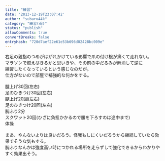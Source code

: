 ```yaml
---
title: "練習"
date: '2013-12-19T23:07:42'
author: "subaru44k"
category: "練習(弱)"
status: "publish"
allowComments: true
convertBreaks: false
entryHash: "720d7aef22e61e53b696d02428bc009e"
---
```

右足の親指のつめがはがれかけている影響で爪の付け根が痛くて走れない。<br>
マラソンで燃え尽きるかと思いきや、その前の中だるみが解消して逆に<br>
練習したくなっているという感じなのだが。<br>
仕方がないので部屋で補強的な何かをする。<br>
<br>
腿上げ30回(左右)<br>
足のひきつけ30回(左右)<br>
腿上げ20回(左右)<br>
足のひきつけ20回(左右)<br>
腕ふり2分<br>
スクワット20回(ひざに負担かかるので腰を下ろすのは途中まで)<br>
体操<br>
<br>
まあ、やんないよりは良いだろう。怪我もしにくいだろうから継続していたら効果でそうな気もする。<br>
腕ふりなんかは強度高い時につかれる場所を走らずして強化できるからわかりやすく効果出そう。
